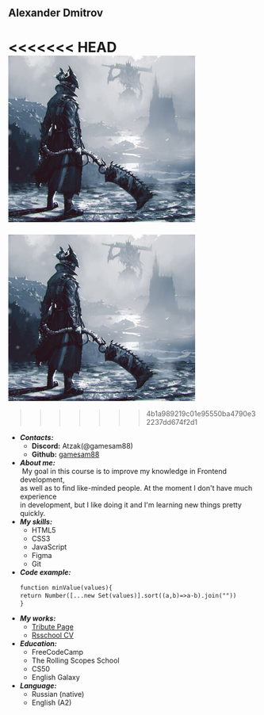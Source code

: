 ##    Alexander Dmitrov
<<<<<<< HEAD
![avatar](./assets/UyIRxyJInSQ1.jpg "avatar")
=======
![UyIRxyJInSQ1](./assets/UyIRxyJInSQ1.jpg "avatar")

>>>>>>> 4b1a989219c01e95550ba4790e32237dd674f2d1
- ***Contacts:***
    - __Discord:__  Atzak(@gamesam88)
    - __Github:__ [gamesam88](https://github.com/gamesam88 "Github")
- ***About me:*** <br>
    &nbsp;My goal in this course is to improve my knowledge in  Frontend development, <br>
    as well as to find like-minded people. At the moment I don't have much experience <br>
    in development, but I like doing it and I'm learning new things pretty quickly. <br>
- ***My skills:***
    - HTML5
    - CSS3
    - JavaScript
    - Figma
    - Git
- ***Code example:***<br>
    ```
    function minValue(values){
    return Number([...new Set(values)].sort((a,b)=>a-b).join(""))
    }
    ```
- ***My works:***
    - [Tribute Page](https://github.com/gamesam88/Tribute-Page.git "Tribute-Page")
    - [Rsschool CV](https://github.com/gamesam88/rsschool-cv.git "rsschool-cv")
- ***Education:***
    - FreeCodeCamp
    - The Rolling Scopes School
    - CS50
    - English Galaxy
- ***Language:***
    - Russian (native)
    - English (A2)
